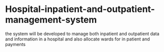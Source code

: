 # Hospital-inpatient-and-outpatient-management-system
the system will be developed to manage both inpatient and outpatient data and information in a hospital and also allocate wards for in patient and payments
